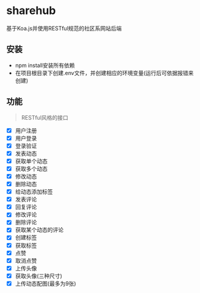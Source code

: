 # sharehub
基于Koa.js并使用RESTful规范的社区系网站后端

## 安装
* npm install安装所有依赖
* 在项目根目录下创建.env文件，并创建相应的环境变量(运行后可依据报错来创建)

## 功能
> RESTful风格的接口
- [x] 用户注册
- [x] 用户登录
- [x] 登录验证
- [x] 发表动态
- [x] 获取单个动态
- [x] 获取多个动态
- [x] 修改动态
- [x] 删除动态
- [x] 给动态添加标签
- [x] 发表评论
- [x] 回复评论
- [x] 修改评论
- [x] 删除评论
- [x] 获取某个动态的评论
- [x] 创建标签
- [x] 获取标签
- [x] 点赞
- [x] 取消点赞
- [x] 上传头像
- [x] 获取头像(三种尺寸)
- [x] 上传动态配图(最多为9张)
